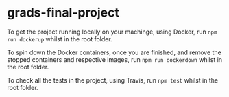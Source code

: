 # grads-final-project

To get the project running locally on your machinge, using Docker, run `npm run dockerup` whilst in the root folder.

To spin down the Docker containers, once you are finished, and remove the stopped containers and respective images, run `npm run dockerdown` whilst in the root folder.

To check all the tests in the project, using Travis, run `npm test` whilst in the root folder.
